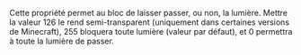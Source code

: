 Cette propriété permet au bloc de laisser passer, ou non, la lumière. Mettre la valeur 126 le rend semi-transparent (uniquement dans certaines versions de Minecraft), 255 bloquera toute lumière (valeur par défaut),
et 0 permettra à toute la lumière de passer.
